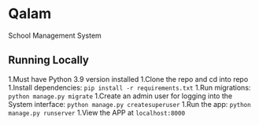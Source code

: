 # Qalam
 School Management System
 
## Running Locally
1.Must have Python 3.9 version  installed 
1.Clone the repo and cd into repo
1.Install dependencies: `pip install -r requirements.txt`
1.Run migrations: `python manage.py migrate`
1.Create an admin user for logging into the  System interface: `python manage.py createsuperuser`
1.Run the app: `python manage.py runserver`
1.View the APP at `localhost:8000`
